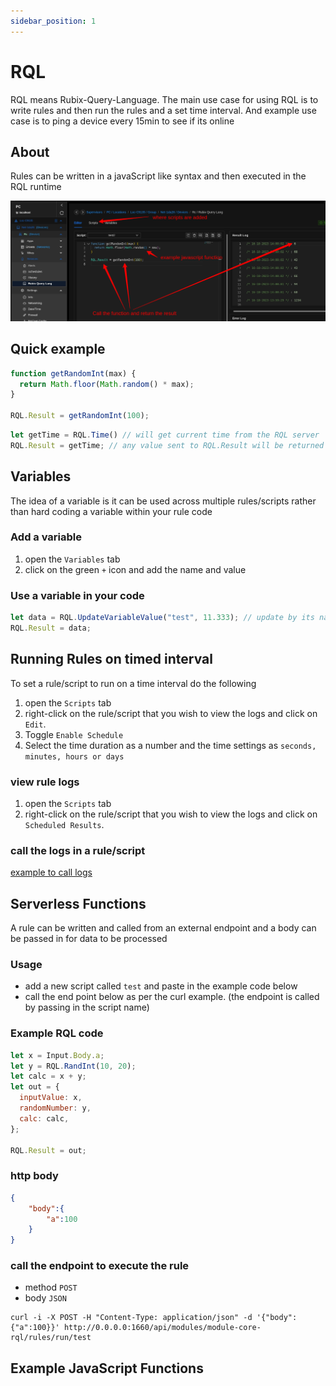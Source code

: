 ```yaml
---
sidebar_position: 1
---
```


# RQL
RQL means Rubix-Query-Language. The main use case for using RQL is to write rules and then run the rules and a set time interval. And example use case is to ping a device every 15min to see if its online

## About
Rules can be written in a javaScript like syntax and then executed in the RQL runtime

![rql.png](img/rql.png)


## Quick example

```js
function getRandomInt(max) {
  return Math.floor(Math.random() * max);
}

RQL.Result = getRandomInt(100);
```


```js
let getTime = RQL.Time() // will get current time from the RQL server
RQL.Result = getTime; // any value sent to RQL.Result will be returned to view in the editor and also stored as logs
```


## Variables 
The idea of a variable is it can be used across multiple rules/scripts rather than hard coding a variable within your rule code

### Add a variable
1. open the `Variables` tab
2. click on the green `+` icon and add the name and value

### Use a variable in your code

```js
let data = RQL.UpdateVariableValue("test", 11.333); // update by its name or uuid
RQL.Result = data;
```

## Running Rules on timed interval

To set a rule/script to run on a time interval do the following
1. open the `Scripts` tab
2. right-click on the rule/script that you wish to view the logs and click on `Edit`.
3. Toggle `Enable Schedule`
4. Select the time duration as a number and the time settings as `seconds, minutes, hours or days`


### view rule logs

1. open the `Scripts` tab
2. right-click on the rule/script that you wish to view the logs and click on `Scheduled Results`. 


### call the logs in a rule/script
[example to call logs](rqlFunctions.md#getrulelogs)


## Serverless Functions
A rule can be written and called from an external endpoint and a body can be passed in for data to be processed

### Usage
- add a new script called `test` and paste in the example code below
- call the end point below as per the curl example. (the endpoint is called by passing in the script name)

### Example RQL code
```js
let x = Input.Body.a;
let y = RQL.RandInt(10, 20);
let calc = x + y;
let out = {
  inputValue: x,
  randomNumber: y,
  calc: calc,
};

RQL.Result = out;
```

### http body
```json
{
    "body":{
        "a":100
    }
}
```

### call the endpoint to execute the rule
- method `POST`
- body `JSON`
```
curl -i -X POST -H "Content-Type: application/json" -d '{"body":{"a":100}}' http://0.0.0.0:1660/api/modules/module-core-rql/rules/run/test
```



## Example JavaScript Functions


